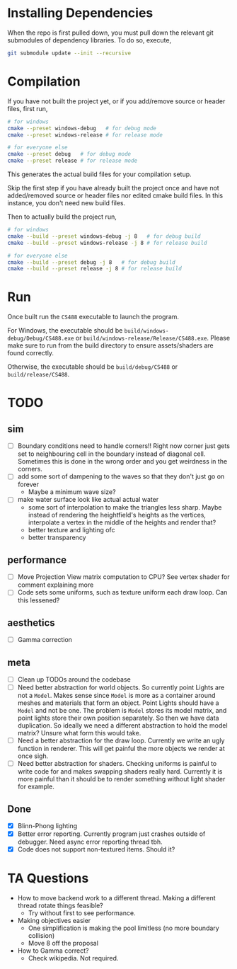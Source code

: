 # Installing Dependencies

When the repo is first pulled down, you must pull down the relevant git submodules of dependency libraries.
To do so, execute,
```sh
git submodule update --init --recursive
```

# Compilation

If you have not built the project yet, or if you add/remove source or header files, first run,
```sh
# for windows
cmake --preset windows-debug   # for debug mode
cmake --preset windows-release # for release mode

# for everyone else
cmake --preset debug   # for debug mode
cmake --preset release # for release mode
```
This generates the actual build files for your compilation setup.

Skip the first step if you have already built the project once and have not added/removed source or header files nor edited cmake build files.
In this instance, you don't need new build files.

Then to actually build the project run,
```sh
# for windows
cmake --build --preset windows-debug -j 8   # for debug build
cmake --build --preset windows-release -j 8 # for release build

# for everyone else
cmake --build --preset debug -j 8   # for debug build
cmake --build --preset release -j 8 # for release build
```

# Run

Once built run the `CS488` executable to launch the program.

For Windows, the executable should be `build/windows-debug/Debug/CS488.exe` or `build/windows-release/Release/CS488.exe`.
Please make sure to run from the build directory to ensure assets/shaders are found correctly.

Otherwise, the executable should be `build/debug/CS488` or `build/release/CS488`.

# TODO

## sim

- [ ] Boundary conditions need to handle corners!! Right now corner just gets set to neighbouring cell in the boundary instead of diagonal cell. Sometimes this is done in the wrong order and you get weirdness in the corners.
- [ ] add some sort of dampening to the waves so that they don't just go on forever
    - Maybe a minimum wave size?
- [ ] make water surface look like actual actual water
    - some sort of interpolation to make the triangles less sharp. 
        Maybe instead of rendering the heightfield's heights as the vertices, interpolate a vertex in the middle of the heights and render that?
    - better texture and lighting ofc
    - better transparency

## performance

- [ ] Move Projection View matrix computation to CPU? See vertex shader for comment explaining more
- [ ] Code sets some uniforms, such as texture uniform each draw loop. Can this lessened?

## aesthetics

- [ ] Gamma correction

## meta
- [ ] Clean up TODOs around the codebase
- [ ] Need better abstraction for world objects.
        So currently point Lights are not a `Model`. 
        Makes sense since `Model` is more as a container around meshes and materials that form an object.
        Point Lights should have a `Model` and not be one.
        The problem is `Model` stores its model matrix, and point lights store their own position separately.
        So then we have data duplication.
        So ideally we need a different abstraction to hold the model matrix? Unsure what form this would take.
- [ ] Need a better abstraction for the draw loop. 
        Currently we write an ugly function in renderer. 
        This will get painful the more objects we render at once sigh.
- [ ] Need better abstraction for shaders.
        Checking uniforms is painful to write code for and makes swapping shaders really hard.
        Currently it is more painful than it should be to render something without light shader for example.

## Done

- [x] Blinn-Phong lighting
- [x] Better error reporting. Currently program just crashes outside of debugger. Need async error reporting thread tbh.
- [x] Code does not support non-textured items. Should it?

# TA Questions
- How to move backend work to a different thread. Making a different thread rotate things feasible?
    - Try without first to see performance.
- Making objectives easier
    - One simplification is making the pool limitless (no more boundary collision)
    - Move 8 off the proposal
- How to Gamma correct?
    - Check wikipedia. Not required.
